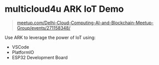 # multicloud4u ARK IoT Demo

> [meetup.com/Delhi-Cloud-Computing-AI-and-Blockchain-Meetup-Group/events/271158348/](https://www.meetup.com/Delhi-Cloud-Computing-AI-and-Blockchain-Meetup-Group/events/271158348/)

Use ARK to leverage the power of IoT using:
- VSCode
- PlatformIO
- ESP32 Development Board
